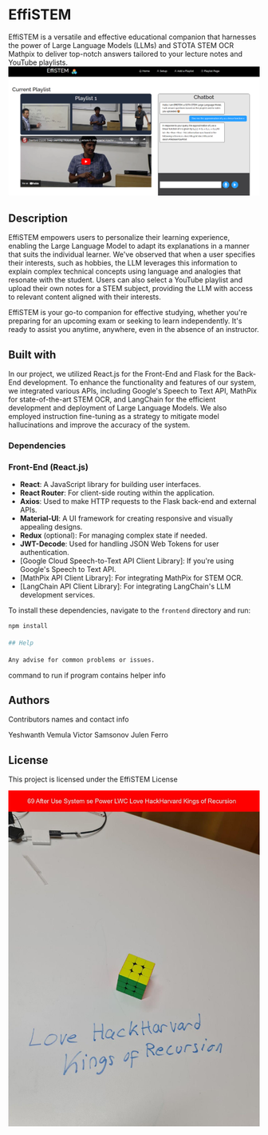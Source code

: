 # EffiSTEM

EffiSTEM is a versatile and effective educational companion that harnesses the power of Large Language Models (LLMs) and STOTA STEM OCR Mathpix to deliver top-notch answers tailored to your lecture notes and YouTube playlists.
<img src="https://github.com/victorsamsonov/KingsOfRecursion/blob/main/src/Assets/EfiiSTEM.png"/>
## Description

EffiSTEM empowers users to personalize their learning experience, enabling the Large Language Model to adapt its explanations in a manner that suits the individual learner. We've observed that when a user specifies their interests, such as hobbies, the LLM leverages this information to explain complex technical concepts using language and analogies that resonate with the student. Users can also select a YouTube playlist and upload their own notes for a STEM subject, providing the LLM with access to relevant content aligned with their interests.

EffiSTEM is your go-to companion for effective studying, whether you're preparing for an upcoming exam or seeking to learn independently. It's ready to assist you anytime, anywhere, even in the absence of an instructor.

## Built with

In our project, we utilized React.js for the Front-End and Flask for the Back-End development. To enhance the functionality and features of our system, we integrated various APIs, including Google's Speech to Text API, MathPix for state-of-the-art STEM OCR, and LangChain for the efficient development and deployment of Large Language Models. We also employed instruction fine-tuning as a strategy to mitigate model hallucinations and improve the accuracy of the system.

### Dependencies

### Front-End (React.js)

- **React**: A JavaScript library for building user interfaces.
- **React Router**: For client-side routing within the application.
- **Axios**: Used to make HTTP requests to the Flask back-end and external APIs.
- **Material-UI**: A UI framework for creating responsive and visually appealing designs.
- **Redux** (optional): For managing complex state if needed.
- **JWT-Decode**: Used for handling JSON Web Tokens for user authentication.
- [Google Cloud Speech-to-Text API Client Library]: If you're using Google's Speech to Text API.
- [MathPix API Client Library]: For integrating MathPix for STEM OCR.
- [LangChain API Client Library]: For integrating LangChain's LLM development services.

To install these dependencies, navigate to the `frontend` directory and run:

```bash
npm install

## Help

Any advise for common problems or issues.
```
command to run if program contains helper info


## Authors

Contributors names and contact info

Yeshwanth Vemula
Victor Samsonov
Julen Ferro

## License

This project is licensed under the EffiSTEM License

<img src="https://github.com/victorsamsonov/KingsOfRecursion/blob/main/src/Assets/hack_with_header.jpg"/>
